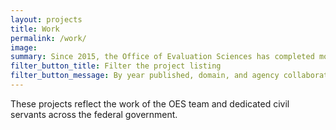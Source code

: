 ```yaml
---
layout: projects
title: Work
permalink: /work/
image:
summary: Since 2015, the Office of Evaluation Sciences has completed more than 45 evaluations with more than a dozen agencies.
filter_button_title: Filter the project listing
filter_button_message: By year published, domain, and agency collaborator
---
```


These projects reflect the work of the OES team and dedicated civil servants across the federal government.
